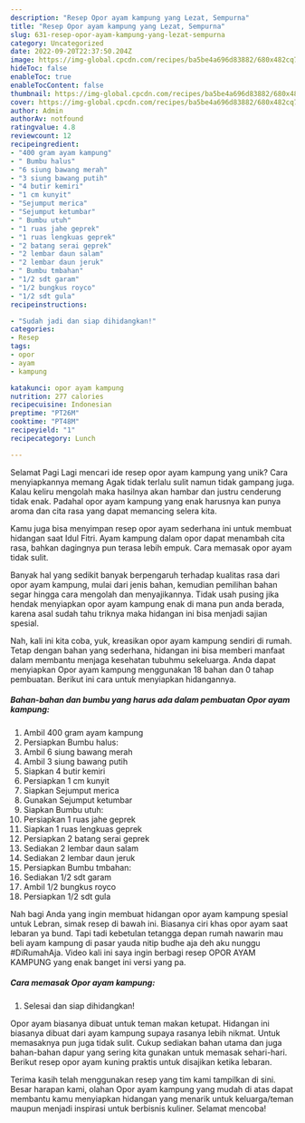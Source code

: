 ```yaml
---
description: "Resep Opor ayam kampung yang Lezat, Sempurna"
title: "Resep Opor ayam kampung yang Lezat, Sempurna"
slug: 631-resep-opor-ayam-kampung-yang-lezat-sempurna
category: Uncategorized
date: 2022-09-20T22:37:50.204Z
image: https://img-global.cpcdn.com/recipes/ba5be4a696d83882/680x482cq70/opor-ayam-kampung-foto-resep-utama.jpg
hideToc: false
enableToc: true
enableTocContent: false
thumbnail: https://img-global.cpcdn.com/recipes/ba5be4a696d83882/680x482cq70/opor-ayam-kampung-foto-resep-utama.jpg
cover: https://img-global.cpcdn.com/recipes/ba5be4a696d83882/680x482cq70/opor-ayam-kampung-foto-resep-utama.jpg
author: Admin
authorAv: notfound
ratingvalue: 4.8
reviewcount: 12
recipeingredient:
- "400 gram ayam kampung"
- " Bumbu halus"
- "6 siung bawang merah"
- "3 siung bawang putih"
- "4 butir kemiri"
- "1 cm kunyit"
- "Sejumput merica"
- "Sejumput ketumbar"
- " Bumbu utuh"
- "1 ruas jahe geprek"
- "1 ruas lengkuas geprek"
- "2 batang serai geprek"
- "2 lembar daun salam"
- "2 lembar daun jeruk"
- " Bumbu tmbahan"
- "1/2 sdt garam"
- "1/2 bungkus royco"
- "1/2 sdt gula"
recipeinstructions:

- "Sudah jadi dan siap dihidangkan!"
categories:
- Resep
tags:
- opor
- ayam
- kampung

katakunci: opor ayam kampung 
nutrition: 277 calories
recipecuisine: Indonesian
preptime: "PT26M"
cooktime: "PT48M"
recipeyield: "1"
recipecategory: Lunch

---
```



Selamat Pagi Lagi mencari ide resep opor ayam kampung yang unik? Cara menyiapkannya memang Agak tidak terlalu sulit namun tidak gampang juga. Kalau keliru mengolah maka hasilnya akan hambar dan justru cenderung tidak enak. Padahal opor ayam kampung yang enak harusnya kan punya aroma dan cita rasa yang dapat memancing selera kita.


Kamu juga bisa menyimpan resep opor ayam sederhana ini untuk membuat hidangan saat Idul Fitri. Ayam kampung dalam opor dapat menambah cita rasa, bahkan dagingnya pun terasa lebih empuk. Cara memasak opor ayam tidak sulit.

Banyak hal yang sedikit banyak berpengaruh terhadap kualitas rasa dari opor ayam kampung, mulai dari jenis bahan, kemudian pemilihan bahan segar hingga cara mengolah dan menyajikannya. Tidak usah pusing jika hendak menyiapkan opor ayam kampung enak di mana pun anda berada, karena asal sudah tahu triknya maka hidangan ini bisa menjadi sajian spesial.


Nah, kali ini kita coba, yuk, kreasikan opor ayam kampung sendiri di rumah. Tetap dengan bahan yang sederhana, hidangan ini bisa memberi manfaat dalam membantu menjaga kesehatan tubuhmu sekeluarga. Anda dapat menyiapkan Opor ayam kampung menggunakan 18 bahan dan 0 tahap pembuatan. Berikut ini cara untuk menyiapkan hidangannya.

<!--inarticleads1-->

##### Bahan-bahan dan bumbu yang harus ada dalam pembuatan Opor ayam kampung:

1. Ambil 400 gram ayam kampung
1. Persiapkan  Bumbu halus:
1. Ambil 6 siung bawang merah
1. Ambil 3 siung bawang putih
1. Siapkan 4 butir kemiri
1. Persiapkan 1 cm kunyit
1. Siapkan Sejumput merica
1. Gunakan Sejumput ketumbar
1. Siapkan  Bumbu utuh:
1. Persiapkan 1 ruas jahe geprek
1. Siapkan 1 ruas lengkuas geprek
1. Persiapkan 2 batang serai geprek
1. Sediakan 2 lembar daun salam
1. Sediakan 2 lembar daun jeruk
1. Persiapkan  Bumbu tmbahan:
1. Sediakan 1/2 sdt garam
1. Ambil 1/2 bungkus royco
1. Persiapkan 1/2 sdt gula


Nah bagi Anda yang ingin membuat hidangan opor ayam kampung spesial untuk Lebran, simak resep di bawah ini. Biasanya ciri khas opor ayam saat lebaran ya bund. Tapi tadi kebetulan tetangga depan rumah nawarin mau beli ayam kampung di pasar yauda nitip budhe aja deh aku nunggu #DiRumahAja. Video kali ini saya ingin berbagi resep OPOR AYAM KAMPUNG yang enak banget ini versi yang pa. 

<!--inarticleads2-->

##### Cara memasak Opor ayam kampung:


1. Selesai dan siap dihidangkan!

Opor ayam biasanya dibuat untuk teman makan ketupat. Hidangan ini biasanya dibuat dari ayam kampung supaya rasanya lebih nikmat. Untuk memasaknya pun juga tidak sulit. Cukup sediakan bahan utama dan juga bahan-bahan dapur yang sering kita gunakan untuk memasak sehari-hari. Berikut resep opor ayam kuning praktis untuk disajikan ketika lebaran. 

Terima kasih telah menggunakan resep yang tim kami tampilkan di sini. Besar harapan kami, olahan Opor ayam kampung yang mudah di atas dapat membantu kamu menyiapkan hidangan yang menarik untuk keluarga/teman maupun menjadi inspirasi untuk berbisnis kuliner. Selamat mencoba!
